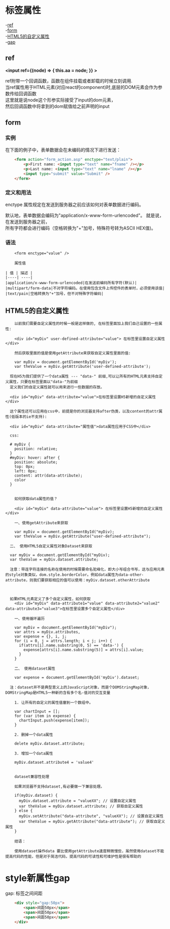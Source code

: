 # 标签属性

-[ref](#ref)  
-[form](#form)  
-[HTML5的自定义属性](#HTML5的自定义属性)  
-[gap](#style新属性gap)  


## ref

**<input ref={(node) => { this.aa = node; }} >**  

ref附带一个回调函数，函数在组件挂载或者卸载的时候立刻调用.  
当ref属性用于HTML元素(对应react的component)时,底层的DOM元素会作为参数传给回调函数  
这里就是说node这个形参实际接受了input的dom元素，  
然后回调函数中将拿到的dom赋值给之前声明的input

## form

### 实例  

在下面的例子中，表单数据会在未编码的情况下进行发送：  

```html
	<form action="form_action.asp" enctype="text/plain">
		<p>First name: <input type="text" name="fname" /></p>
		<p>Last name: <input type="text" name="lname" /></p>
		<input type="submit" value="Submit" />
	</form>
```


### 定义和用法

enctype 属性规定在发送到服务器之前应该如何对表单数据进行编码。  

默认地，表单数据会编码为"application/x-www-form-urlencoded"。 就是说，在发送到服务器之前，  
所有字符都会进行编码（空格转换为"+"加号，特殊符号转为ASCII HEX值)。

### 语法 

```
	<form enctype="value" />

	属性值  

| 值 | 描述 |
|----| ----|
|application/x-www-form-urlencoded|在发送前编码所有字符(默认)|
|multipart/form-data|不对字符编码。在使用包含文件上传控件的表单时，必须使用该值|
|text/pain|空格转换为"+"加号，但不对特殊字符编码|
```


## HTML5的自定义属性  


```
	以前我们需要自定义属性的时候一般是这样做的, 在标签里面加上我们自己设置的一些属性:  

	<div id="myDiv" user-defined-attribute="value"> 在标签里设置自定义属性 </div>

	然后获取里面的值是使用getAttribute来获取自定义属性里面的值:

	var myDiv = document.getElementById('myDiv');
	var theValue = myDiv.getAttribute('user-defined-attribute');

  现在H5为我们提供了一个data属性 --- "data-" 前缀,可以让所有的HTML元素支持自定义属性，只要在标签里面以"data-"为前缀
  定义我们的自定义属性就可以用来进行一些数据的存放。  

  <div id="myDiv" data-attribute="value">在标签里设置H5新增的自定义属性</div>

  这个属性还可以应用在css中，前提是你的浏览器支持after伪类，以及content的attr属性(低版本的ie不支持):

  <div id="myDiv" data-attribute="属性值">data属性应用于CSS中</div>

  css: 

  # myDiv { 
  	position: relative;
  }
  #myDiv: hover: after {
  	position: absolute;
    top: 0px;
    left: 0px;
    content: attr(data-attribute);
    color
  }


 	如何获取data属性的值？ 

 	<div id="myDiv" data-attribute="value"> 在标签里设置H5新增的自定义属性 </div>

 	一、使用getAttribute来获取

 	var myDiv = document.getElementById("myDiv);
 	var theValue = myDiv.getAttribute("user-defined-attribute");

  二、 使用HTML5自定义属性对象Dataset来获取

  var myDiv = document.getElementById("myDiv);
  var theValue = myDiv.dataset.attribute;

  注意：带连字符连接的名称在使用的时候需要命名驼峰化，即大小写组合书写，这与应用元素的style对象类似，dom.style.borderColor。例如data属性为data-other-attribute，则我们要获取相应的值可以使用：myDiv.dataset.otherAttribute



  如果HTML元素定义了多个自定义属性，如何获取
	<div id="myDiv" data-attribute1="value" data-attribute2="value2" data-attribute3="value3">在标签里设置多个自定义属性</div>

	一、使用循环遍历

	var myDiv = document.getElementById("myDiv");
	var attrs = myDiv.attributes,
	var expense = {}, i, j;  
	for (i = 0, j = attrs.length; i < j; i++) {
	  if(attrs[i].name.substring(0, 5) == 'data-') {
	    expense[attrs[i].name.substring(5)] = attrs[i].value;
	  }
	}

	二、 使用dataset属性

	var expense = document.getElementById('myDiv').dataset;

  注：dataset并不是典型意义上的JavaScript对象，而是个DOMStringMap对象，DOMStringMap是HTML5一种新的含有多个名-值对的交互变量  

	1. 让所有的自定义的属性值塞到一个数组中。

	var chartInput = [];
	for (var item in expense) {
	  chartInput.push(expense[item]);
	}
 	
	2. 删掉一个data属性

	delete myDiv.dataset.attribute;

	3. 增加一个data属性

	myDiv.dataset.attribute4 = 'value4'


	dataset兼容性处理

	如果浏览器不支持dataset,有必要做一下兼容处理。  

	if(myDiv.dataset) {
	  myDiv.dataset.attribute = "valueXX"; // 设置自定义属性
	  var theValue = myDiv.dataset.attribute; // 获取自定义属性
	} else {
	  myDiv.setAttribute("data-attribute", "valueXX"); // 设置自定义属性
	  var theValue = myDiv.getAttribute("data-attribute"); // 获取自定义属性
	}

	结语：

	使用dataset操作data 要比使用getAttribute速度稍微慢些，虽然使用dataset不能提高代码的性能，但是对于简洁代码，提高代码的可读性和可维护性是很有帮助的

```



# style新属性gap

gap: 标签之间间距

```html
	<div style="gap:50px">
		<span>间距50px</span>
		<span>间距50px</span>
		<span>间距50px</span>
	</div>
```
















































